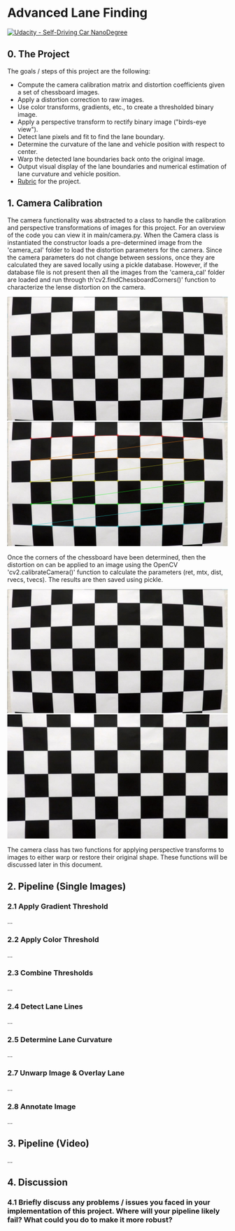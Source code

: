 # Advanced Lane Finding
[![Udacity - Self-Driving Car NanoDegree](https://s3.amazonaws.com/udacity-sdc/github/shield-carnd.svg)](http://www.udacity.com/drive)

## 0. The Project

The goals / steps of this project are the following:

* Compute the camera calibration matrix and distortion coefficients given a set of chessboard images.
* Apply a distortion correction to raw images.
* Use color transforms, gradients, etc., to create a thresholded binary image.
* Apply a perspective transform to rectify binary image ("birds-eye view").
* Detect lane pixels and fit to find the lane boundary.
* Determine the curvature of the lane and vehicle position with respect to center.
* Warp the detected lane boundaries back onto the original image.
* Output visual display of the lane boundaries and numerical estimation of lane curvature and vehicle position.
* [Rubric](https://review.udacity.com/#!/rubrics/571/view) for the project.

## 1. Camera Calibration
The camera functionality was abstracted to a class to handle the calibration and perspective transformations of images for this project. For an overview of the code you can view it in main/camera.py. When the Camera class is instantiated the constructor loads a pre-determined image from the 'camera_cal' folder to load the distortion parameters for the camera. Since the camera parameters do not change between sessions, once they are calculated they are saved locally using a pickle database. However, if the database file is not present then all the images from the 'camera_cal' folder are loaded and run through th'cv2.findChessboardCorners()' function to characterize the lense distortion on the camera.

<p align="center">
 <img src="./images/calibration.jpg">
 <img src="./images/corners.jpg">
</p>

Once the corners of the chessboard have been determined, then the distortion on can be applied to an image using the OpenCV 'cv2.calibrateCamera()' function to calculate the parameters (ret, mtx, dist, rvecs, tvecs). The results are then saved using pickle. 

<p align="center">
 <img src="./images/calibration.jpg">
 <img src="./images/test_undist.jpg">
</p>

The camera class has two functions for applying perspective transforms to images to either warp or restore their original shape. These functions will be discussed later in this document.

## 2. Pipeline (Single Images)

### 2.1 Apply Gradient Threshold
...

### 2.2 Apply Color Threshold
...

### 2.3 Combine Thresholds
...

### 2.4 Detect Lane Lines
...

### 2.5 Determine Lane Curvature
...

### 2.7 Unwarp Image & Overlay Lane
...

### 2.8 Annotate Image
...


## 3. Pipeline (Video)
...


## 4. Discussion

### 4.1 Briefly discuss any problems / issues you faced in your implementation of this project.  Where will your pipeline likely fail?  What could you do to make it more robust?


